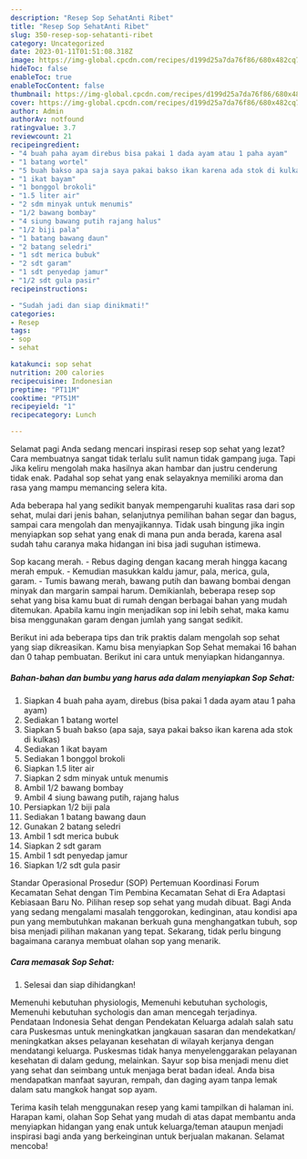 ```yaml
---
description: "Resep Sop SehatAnti Ribet"
title: "Resep Sop SehatAnti Ribet"
slug: 350-resep-sop-sehatanti-ribet
category: Uncategorized
date: 2023-01-11T01:51:08.318Z
image: https://img-global.cpcdn.com/recipes/d199d25a7da76f86/680x482cq70/sop-sehat-foto-resep-utama.jpg
hideToc: false
enableToc: true
enableTocContent: false
thumbnail: https://img-global.cpcdn.com/recipes/d199d25a7da76f86/680x482cq70/sop-sehat-foto-resep-utama.jpg
cover: https://img-global.cpcdn.com/recipes/d199d25a7da76f86/680x482cq70/sop-sehat-foto-resep-utama.jpg
author: Admin
authorAv: notfound
ratingvalue: 3.7
reviewcount: 21
recipeingredient:
- "4 buah paha ayam direbus bisa pakai 1 dada ayam atau 1 paha ayam"
- "1 batang wortel"
- "5 buah bakso apa saja saya pakai bakso ikan karena ada stok di kulkas"
- "1 ikat bayam"
- "1 bonggol brokoli"
- "1.5 liter air"
- "2 sdm minyak untuk menumis"
- "1/2 bawang bombay"
- "4 siung bawang putih rajang halus"
- "1/2 biji pala"
- "1 batang bawang daun"
- "2 batang seledri"
- "1 sdt merica bubuk"
- "2 sdt garam"
- "1 sdt penyedap jamur"
- "1/2 sdt gula pasir"
recipeinstructions:

- "Sudah jadi dan siap dinikmati!"
categories:
- Resep
tags:
- sop
- sehat

katakunci: sop sehat 
nutrition: 200 calories
recipecuisine: Indonesian
preptime: "PT11M"
cooktime: "PT51M"
recipeyield: "1"
recipecategory: Lunch

---
```



Selamat pagi Anda sedang mencari inspirasi resep sop sehat yang lezat? Cara membuatnya sangat tidak terlalu sulit namun tidak gampang juga. Tapi Jika keliru mengolah maka hasilnya akan hambar dan justru cenderung tidak enak. Padahal sop sehat yang enak selayaknya memiliki aroma dan rasa yang mampu memancing selera kita.


Ada beberapa hal yang sedikit banyak mempengaruhi kualitas rasa dari sop sehat, mulai dari jenis bahan, selanjutnya pemilihan bahan segar dan bagus, sampai cara mengolah dan menyajikannya. Tidak usah bingung jika ingin menyiapkan sop sehat yang enak di mana pun anda berada, karena asal sudah tahu caranya maka hidangan ini bisa jadi suguhan istimewa.

Sop kacang merah. - Rebus daging dengan kacang merah hingga kacang merah empuk. - Kemudian masukkan kaldu jamur, pala, merica, gula, garam. - Tumis bawang merah, bawang putih dan bawang bombai dengan minyak dan margarin sampai harum. Demikianlah, beberapa resep sop sehat yang bisa kamu buat di rumah dengan berbagai bahan yang mudah ditemukan. Apabila kamu ingin menjadikan sop ini lebih sehat, maka kamu bisa menggunakan garam dengan jumlah yang sangat sedikit.


Berikut ini ada beberapa tips dan trik praktis dalam mengolah sop sehat yang siap dikreasikan. Kamu bisa menyiapkan Sop Sehat memakai 16 bahan dan 0 tahap pembuatan. Berikut ini cara untuk menyiapkan hidangannya.

<!--inarticleads1-->

##### Bahan-bahan dan bumbu yang harus ada dalam menyiapkan Sop Sehat:

1. Siapkan 4 buah paha ayam, direbus (bisa pakai 1 dada ayam atau 1 paha ayam)
1. Sediakan 1 batang wortel
1. Siapkan 5 buah bakso (apa saja, saya pakai bakso ikan karena ada stok di kulkas)
1. Sediakan 1 ikat bayam
1. Sediakan 1 bonggol brokoli
1. Siapkan 1.5 liter air
1. Siapkan 2 sdm minyak untuk menumis
1. Ambil 1/2 bawang bombay
1. Ambil 4 siung bawang putih, rajang halus
1. Persiapkan 1/2 biji pala
1. Sediakan 1 batang bawang daun
1. Gunakan 2 batang seledri
1. Ambil 1 sdt merica bubuk
1. Siapkan 2 sdt garam
1. Ambil 1 sdt penyedap jamur
1. Siapkan 1/2 sdt gula pasir


Standar Operasional Prosedur (SOP) Pertemuan Koordinasi Forum Kecamatan Sehat dengan Tim Pembina Kecamatan Sehat di Era Adaptasi Kebiasaan Baru No. Pilihan resep sop sehat yang mudah dibuat. Bagi Anda yang sedang mengalami masalah tenggorokan, kedinginan, atau kondisi apa pun yang membutuhkan makanan berkuah guna menghangatkan tubuh, sop bisa menjadi pilihan makanan yang tepat. Sekarang, tidak perlu bingung bagaimana caranya membuat olahan sop yang menarik. 

<!--inarticleads2-->

##### Cara memasak Sop Sehat:


1. Selesai dan siap dihidangkan!

Memenuhi kebutuhan physiologis, Memenuhi kebutuhan sychologis, Memenuhi kebutuhan sychologis dan aman mencegah terjadinya. Pendataan Indonesia Sehat dengan Pendekatan Keluarga adalah salah satu cara Puskesmas untuk meningkatkan jangkauan sasaran dan mendekatkan/ meningkatkan akses pelayanan kesehatan di wilayah kerjanya dengan mendatangi keluarga. Puskesmas tidak hanya menyelenggarakan pelayanan kesehatan di dalam gedung, melainkan. Sayur sop bisa menjadi menu diet yang sehat dan seimbang untuk menjaga berat badan ideal. Anda bisa mendapatkan manfaat sayuran, rempah, dan daging ayam tanpa lemak dalam satu mangkok hangat sop ayam. 

Terima kasih telah menggunakan resep yang kami tampilkan di halaman ini. Harapan kami, olahan Sop Sehat yang mudah di atas dapat membantu anda menyiapkan hidangan yang enak untuk keluarga/teman ataupun menjadi inspirasi bagi anda yang berkeinginan untuk berjualan makanan. Selamat mencoba!
